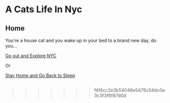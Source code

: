 # A Cats Life In Nyc
## Home

You're a house cat and you wake up in your bed to a brand new day, do you...

[Go out and Explore NYC](a-cats-life-in-nyc/Explore-NYC.md)

Or

[Stay Home and Go Back to Sleep](a-cats-life-in-nyc/home.md)
##
>>>>>>> f4f4cc2e3b54046e5476c54dc0e3c3f3f6f87d0d
